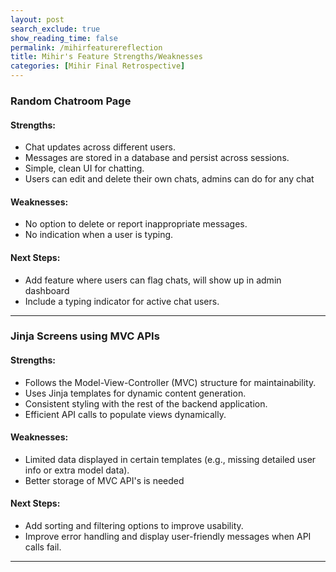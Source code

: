 ```yaml
---
layout: post 
search_exclude: true
show_reading_time: false
permalink: /mihirfeaturereflection
title: Mihir's Feature Strengths/Weaknesses
categories: [Mihir Final Retrospective]
---
```



### **Random Chatroom Page**
#### **Strengths:**
- Chat updates across different users.
- Messages are stored in a database and persist across sessions.
- Simple, clean UI for chatting.
- Users can edit and delete their own chats, admins can do for any chat

#### **Weaknesses:**
- No option to delete or report inappropriate messages.
- No indication when a user is typing.

#### **Next Steps:**
- Add feature where users can flag chats, will show up in admin dashboard
- Include a typing indicator for active chat users.

---

### **Jinja Screens using MVC APIs**
#### **Strengths:**
- Follows the Model-View-Controller (MVC) structure for maintainability.
- Uses Jinja templates for dynamic content generation.
- Consistent styling with the rest of the backend application.
- Efficient API calls to populate views dynamically.

#### **Weaknesses:**
- Limited data displayed in certain templates (e.g., missing detailed user info or extra model data).
- Better storage of MVC API's is needed

#### **Next Steps:**
- Add sorting and filtering options to improve usability.
- Improve error handling and display user-friendly messages when API calls fail.

---


